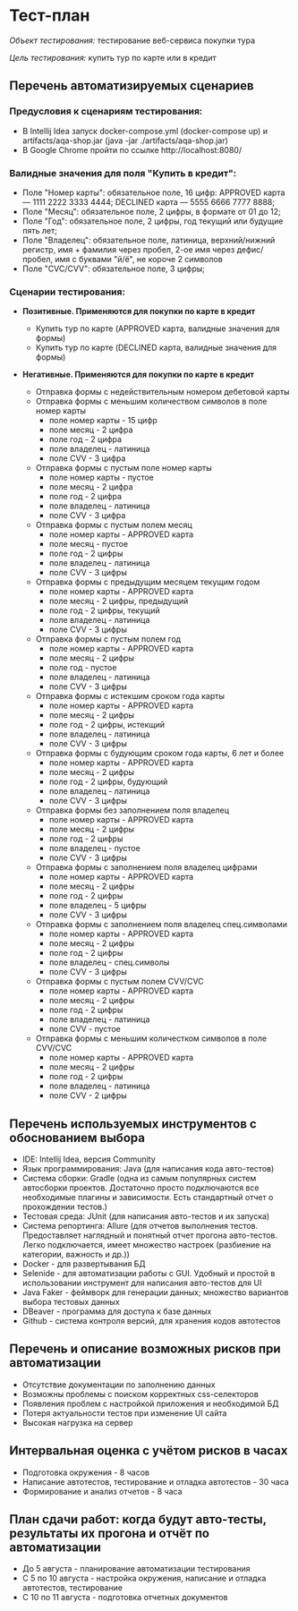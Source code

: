 # Тест-план

*Объект тестирования:* тестирование веб-сервиса покупки тура


*Цель тестирования:* купить тур по карте или в кредит

## Перечень автоматизируемых сценариев
### Предусловия к сценариям тестирования:

* В  Intellij Idea запуск docker-compose.yml (docker-compose up) и artifacts/aqa-shop.jar (java -jar ./artifacts/aqa-shop.jar)
* В Google Chrome пройти по ссылке http://localhost:8080/

### Валидные значения для поля "Купить в кредит":

* Поле "Номер карты": обязательное поле, 16 цифр:
  APPROVED карта — 1111 2222 3333 4444;
  DECLINED карта — 5555 6666 7777 8888;
* Поле "Месяц": обязательное поле, 2 цифры, в формате от 01 до 12;
* Поле "Год": обязательное поле, 2 цифры, год текущий или будущие пять лет;
* Поле "Владелец": обязательное поле, латиница, верхний/нижний регистр, имя + фамилия через пробел, 2-ое имя через дефис/пробел, имя с буквами "й/ё", не короче 2 символов
* Поле "CVC/CVV": обязательное поле, 3 цифры;


### Сценарии тестирования:

* **Позитивные. Применяются для покупки по карте в кредит**
    * Купить тур по карте (APPROVED карта, валидные значения для формы)
    * Купить тур по карте (DECLINED карта, валидные значения для формы)

* **Негативные. Применяются для покупки по карте в кредит**

    * Отправка формы с недействительным номером дебетовой карты
    * Отправка формы с меньшим количеством символов в поле номер карты
        * поле номер карты  - 15 цифр
        * поле месяц - 2 цифра
        * поле год - 2 цифра
        * поле владелец - латиница
        * поле CVV - 3 цифра
    * Отправка формы с пустым поле номер карты
        * поле номер карты  - пустое
        * поле месяц - 2 цифра
        * поле год - 2 цифра
        * поле владелец - латиница
        * поле CVV - 3 цифра
    * Отправка формы с пустым полем месяц
        * поле номер карты - APPROVED карта
        * поле месяц - пустое
        * поле год - 2 цифры
        * поле владелец - латиница
        * поле CVV - 3 цифры
    * Отправка формы с предыдущим месяцем текущим годом
        * поле номер карты - APPROVED карта
        * поле месяц - 2 цифры, предыдущий
        * поле год - 2 цифры, текущий
        * поле владелец - латиница
        * поле CVV - 3 цифры
    * Отправка формы с пустым полем год
        * поле номер карты - APPROVED карта
        * поле месяц - 2 цифры
        * поле год - пустое
        * поле владелец - латиница
        * поле CVV - 3 цифры
    * Отправка формы с истекшим сроком года карты
        * поле номер карты - APPROVED карта
        * поле месяц - 2 цифры
        * поле год - 2 цифры, истекщий
        * поле владелец - латиница
        * поле CVV - 3 цифры
   * Отправка формы с будующим сроком года карты, 6 лет и более
        * поле номер карты - APPROVED карта
        * поле месяц - 2 цифры
        * поле год - 2 цифры, будующий
        * поле владелец - латиница
        * поле CVV - 3 цифры
    * Отправка формы без заполнением поля владелец
        * поле номер карты - APPROVED карта
        * поле месяц - 2 цифры
        * поле год - 2 цифры
        * поле владелец - пустое
        * поле CVV - 3 цифры
    * Отправка формы с заполнением поля владелец цифрами
        * поле номер карты - APPROVED карта
        * поле месяц - 2 цифры
        * поле год - 2 цифры
        * поле владелец - 5 цифры
        * поле CVV - 3 цифры
    * Отправка формы с заполнением поля владелец спец.символами
        * поле номер карты - APPROVED карта
        * поле месяц - 2 цифры
        * поле год - 2 цифры
        * поле владелец - спец.символы
        * поле CVV - 3 цифры
    * Отправка формы с пустым полем CVV/CVC
        * поле номер карты - APPROVED карта
        * поле месяц - 2 цифры
        * поле год - 2 цифры
        * поле владелец - латиница
        * поле CVV - пустое
    * Отправка формы с меньшим количестком символов в поле CVV/CVC
        * поле номер карты - APPROVED карта
        * поле месяц - 2 цифры
        * поле год - 2 цифры
        * поле владелец - латиница
        * поле CVV - 2 цифры

## Перечень используемых инструментов с обоснованием выбора

* IDE: Intellij Idea, версия Community
* Язык программирования: Java (для написания кода авто-тестов)
* Система сборки: Gradle (одна из самым популярных систем автосборки проектов. Достаточно просто подключаются все необходимые плагины и зависимости. Есть стандартный отчет о прохождении тестов.)
* Тестовая среда: JUnit (для написания авто-тестов и их запуска)
* Система репортинга: Allure (для отчетов выполнения тестов. Предоставляет наглядный и понятный отчет прогона авто-тестов. Легко подключается, имеет множество настроек (разбиение на категории, важность и др.))
* Docker - для развертывания БД
* Selenide - для автоматизации работы с GUI. Удобный и простой в использовании инструмент для написания авто-тестов для UI
* Java Faker - феймворк для генерации данных; множество вариантов выбора тестовых данных
* DBeaver - программа для доступа к базе данных
* Github - система контроля версий, для хранения кодов автотестов



## Перечень и описание возможных рисков при автоматизации

* Отсутствие документации по заполнению данных
* Возможны проблемы с поиском корректных css-селекторов
* Появления проблем с настройкой приложения и необходимой БД
* Потеря актуальности тестов при изменение UI сайта
* Высокая нагрузка на сервер

## Интервальная оценка с учётом рисков в часах

* Подготовка окружения - 8 часов
* Написание автотестов, тестирование и отладка автотестов - 30 часа
* Формирование и анализ отчетов - 8 часа

## План сдачи работ: когда будут авто-тесты, результаты их прогона и отчёт по автоматизации

* До 5 августа - планирование автоматизации тестирования
* С 5 по 10 августа - настройка окружения, написание и отладка автотестов, тестирование
* C 10 по 11 августа - подготовка отчетных документов

